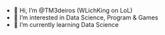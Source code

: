 - 👋 Hi, I’m @TM3deiros (WLichKing on LoL)
- 👀 I’m interested in Data Science, Program & Games
- 🌱 I’m currently learning Data Science 


<!---
TM3deiros/TM3deiros is a ✨ special ✨ repository because its `README.md` (this file) appears on your GitHub profile.
You can click the Preview link to take a look at your changes.
--->
